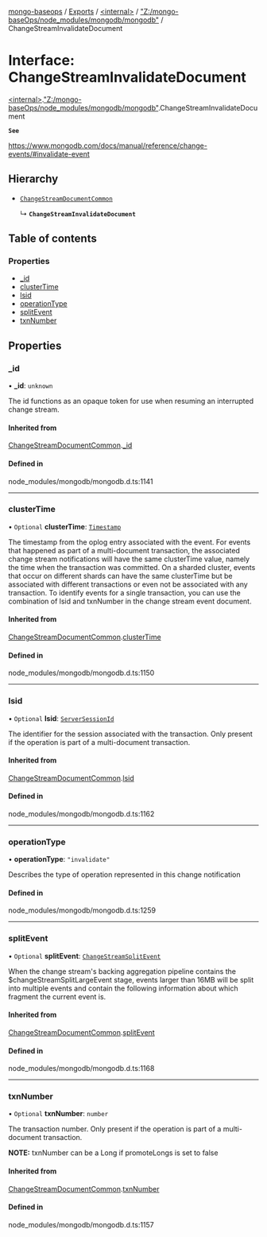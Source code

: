 [mongo-baseops](../README.md) / [Exports](../modules.md) / [\<internal\>](../modules/internal_.md) / ["Z:/mongo-baseOps/node\_modules/mongodb/mongodb"](../modules/internal_._Z__mongo_baseOps_node_modules_mongodb_mongodb_.md) / ChangeStreamInvalidateDocument

# Interface: ChangeStreamInvalidateDocument

[\<internal\>](../modules/internal_.md).["Z:/mongo-baseOps/node\_modules/mongodb/mongodb"](../modules/internal_._Z__mongo_baseOps_node_modules_mongodb_mongodb_.md).ChangeStreamInvalidateDocument

**`See`**

https://www.mongodb.com/docs/manual/reference/change-events/#invalidate-event

## Hierarchy

- [`ChangeStreamDocumentCommon`](internal_._Z__mongo_baseOps_node_modules_mongodb_mongodb_.ChangeStreamDocumentCommon.md)

  ↳ **`ChangeStreamInvalidateDocument`**

## Table of contents

### Properties

- [\_id](internal_._Z__mongo_baseOps_node_modules_mongodb_mongodb_.ChangeStreamInvalidateDocument.md#_id)
- [clusterTime](internal_._Z__mongo_baseOps_node_modules_mongodb_mongodb_.ChangeStreamInvalidateDocument.md#clustertime)
- [lsid](internal_._Z__mongo_baseOps_node_modules_mongodb_mongodb_.ChangeStreamInvalidateDocument.md#lsid)
- [operationType](internal_._Z__mongo_baseOps_node_modules_mongodb_mongodb_.ChangeStreamInvalidateDocument.md#operationtype)
- [splitEvent](internal_._Z__mongo_baseOps_node_modules_mongodb_mongodb_.ChangeStreamInvalidateDocument.md#splitevent)
- [txnNumber](internal_._Z__mongo_baseOps_node_modules_mongodb_mongodb_.ChangeStreamInvalidateDocument.md#txnnumber)

## Properties

### \_id

• **\_id**: `unknown`

The id functions as an opaque token for use when resuming an interrupted
change stream.

#### Inherited from

[ChangeStreamDocumentCommon](internal_._Z__mongo_baseOps_node_modules_mongodb_mongodb_.ChangeStreamDocumentCommon.md).[_id](internal_._Z__mongo_baseOps_node_modules_mongodb_mongodb_.ChangeStreamDocumentCommon.md#_id)

#### Defined in

node_modules/mongodb/mongodb.d.ts:1141

___

### clusterTime

• `Optional` **clusterTime**: [`Timestamp`](../classes/internal_._Z__mongo_baseOps_node_modules_mongodb_mongodb_.BSON.Timestamp.md)

The timestamp from the oplog entry associated with the event.
For events that happened as part of a multi-document transaction, the associated change stream
notifications will have the same clusterTime value, namely the time when the transaction was committed.
On a sharded cluster, events that occur on different shards can have the same clusterTime but be
associated with different transactions or even not be associated with any transaction.
To identify events for a single transaction, you can use the combination of lsid and txnNumber in the change stream event document.

#### Inherited from

[ChangeStreamDocumentCommon](internal_._Z__mongo_baseOps_node_modules_mongodb_mongodb_.ChangeStreamDocumentCommon.md).[clusterTime](internal_._Z__mongo_baseOps_node_modules_mongodb_mongodb_.ChangeStreamDocumentCommon.md#clustertime)

#### Defined in

node_modules/mongodb/mongodb.d.ts:1150

___

### lsid

• `Optional` **lsid**: [`ServerSessionId`](../modules/internal_._Z__mongo_baseOps_node_modules_mongodb_mongodb_.md#serversessionid)

The identifier for the session associated with the transaction.
Only present if the operation is part of a multi-document transaction.

#### Inherited from

[ChangeStreamDocumentCommon](internal_._Z__mongo_baseOps_node_modules_mongodb_mongodb_.ChangeStreamDocumentCommon.md).[lsid](internal_._Z__mongo_baseOps_node_modules_mongodb_mongodb_.ChangeStreamDocumentCommon.md#lsid)

#### Defined in

node_modules/mongodb/mongodb.d.ts:1162

___

### operationType

• **operationType**: ``"invalidate"``

Describes the type of operation represented in this change notification

#### Defined in

node_modules/mongodb/mongodb.d.ts:1259

___

### splitEvent

• `Optional` **splitEvent**: [`ChangeStreamSplitEvent`](internal_._Z__mongo_baseOps_node_modules_mongodb_mongodb_.ChangeStreamSplitEvent.md)

When the change stream's backing aggregation pipeline contains the $changeStreamSplitLargeEvent
stage, events larger than 16MB will be split into multiple events and contain the
following information about which fragment the current event is.

#### Inherited from

[ChangeStreamDocumentCommon](internal_._Z__mongo_baseOps_node_modules_mongodb_mongodb_.ChangeStreamDocumentCommon.md).[splitEvent](internal_._Z__mongo_baseOps_node_modules_mongodb_mongodb_.ChangeStreamDocumentCommon.md#splitevent)

#### Defined in

node_modules/mongodb/mongodb.d.ts:1168

___

### txnNumber

• `Optional` **txnNumber**: `number`

The transaction number.
Only present if the operation is part of a multi-document transaction.

**NOTE:** txnNumber can be a Long if promoteLongs is set to false

#### Inherited from

[ChangeStreamDocumentCommon](internal_._Z__mongo_baseOps_node_modules_mongodb_mongodb_.ChangeStreamDocumentCommon.md).[txnNumber](internal_._Z__mongo_baseOps_node_modules_mongodb_mongodb_.ChangeStreamDocumentCommon.md#txnnumber)

#### Defined in

node_modules/mongodb/mongodb.d.ts:1157
